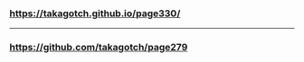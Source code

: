 ### https://takagotch.github.io/page330/
---
### https://github.com/takagotch/page279

```
```

```
```

```
```


